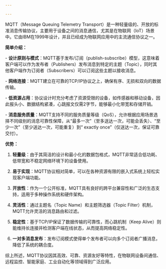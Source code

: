 ```yaml
---

---
```




MQTT（Message Queuing Telemetry Transport）是一种轻量级的、开放的标准消息传输协议，主要用于设备之间的消息通信，尤其是在物联网（IoT）场景中。它由IBM在1999年设计，并且已经成为物联网应用中的主流通信协议之一。



**简单介绍：**

\- **设计原则与模式**：MQTT基于发布/订阅（publish-subscribe）模型，这意味着客户端可以作为发布者（Publishers）发布消息到特定的主题（Topic），同时其他客户端作为订阅者（Subscribers）可以订阅这些主题以接收消息。

\- **网络连接**：MQTT建立在可靠的TCP/IP协议之上，确保有序、无损和双向的数据传输。

\- **低资源占用**：协议设计时充分考虑了资源受限的设备，如传感器和移动设备，因此报头小、数据结构紧凑，心跳报文仅需2字节，能够最小化带宽和存储开销。

\- **消息服务质量**：MQTT支持不同的服务质量等级（QoS），允许根据应用场景选择不同级别的消息可靠性保障，从“最多一次”（至多送达一次，可能会丢失）、“至少一次”（至少送达一次，可能重复）到“ exactly once”（仅送达一次，保证可靠交付）。



**优势：**

1. **轻量级**：由于其简洁的设计和最小化的数据包格式，MQTT非常适合低功耗、低带宽和不稳定网络环境下的设备使用。

2. **易于实现**：MQTT协议相对简单，可以在各种资源有限的嵌入式系统上轻松实现客户端功能。

3. **开放性**：作为一个公开标准，MQTT具有良好的跨平台兼容性和广泛的生态支持，适用于多种操作系统和硬件架构。

4. **灵活性**：通过主题名（Topic Name）和主题筛选器（Topic Filter）机制，MQTT允许灵活的消息路由和过滤。

5. **稳定性**：基于TCP/IP保证了数据传输的可靠性，而心跳机制（Keep Alive）则能维持长连接并检测客户端在线状态，从而提高网络稳定性。

6. **一对多消息发布**：发布订阅模式使得单个发布者可以向多个订阅者广播消息，降低了系统的耦合度。



综上所述，MQTT协议因其高效、可靠、资源友好等特性，在物联网设备间通信、远程监控、智能家庭、工业自动化等领域得到广泛应用。